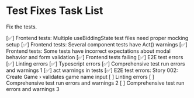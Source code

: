 # Test Fixes Task List

Fix the tests.

[✅] Frontend tests: Multiple useBiddingState test files need proper mocking setup
[✅] Frontend tests: Several component tests have Act() warnings
[✅] Frontend tests: Some tests have incorrect expectations about modal behavior and form validation
[✅] Frontend tests failing
[✅] E2E test errors
[✅] Linting errors
[✅] Typescript errors
[✅] Comprehensive test run errors and warnings 1
[✅] act warnings in tests
[✅] E2E test errors: Story 002: Create Game › validates game name input
[ ] Linting errors
[ ] Comprehensive test run errors and warnings 2
[ ] Comprehensive test run errors and warnings 3
